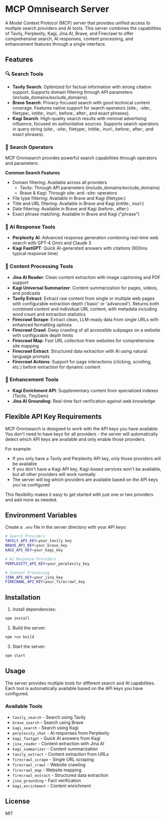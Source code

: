 # MCP Omnisearch Server

A Model Context Protocol (MCP) server that provides unified access to multiple search providers and AI tools. This server combines the capabilities of Tavily, Perplexity, Kagi, Jina AI, Brave, and Firecrawl to offer comprehensive search, AI responses, content processing, and enhancement features through a single interface.

## Features

### 🔍 Search Tools
- **Tavily Search**: Optimized for factual information with strong citation support. Supports domain filtering through API parameters (include_domains/exclude_domains).
- **Brave Search**: Privacy-focused search with good technical content coverage. Features native support for search operators (site:, -site:, filetype:, intitle:, inurl:, before:, after:, and exact phrases).
- **Kagi Search**: High-quality search results with minimal advertising influence, focused on authoritative sources. Supports search operators in query string (site:, -site:, filetype:, intitle:, inurl:, before:, after:, and exact phrases).

### 🎯 Search Operators
MCP Omnisearch provides powerful search capabilities through operators and parameters:

**Common Search Features**
- Domain filtering: Available across all providers
  - Tavily: Through API parameters (include_domains/exclude_domains)
  - Brave & Kagi: Through site: and -site: operators
- File type filtering: Available in Brave and Kagi (filetype:)
- Title and URL filtering: Available in Brave and Kagi (intitle:, inurl:)
- Date filtering: Available in Brave and Kagi (before:, after:)
- Exact phrase matching: Available in Brave and Kagi ("phrase")

### 🤖 AI Response Tools
- **Perplexity AI**: Advanced response generation combining real-time web search with GPT-4 Omni and Claude 3
- **Kagi FastGPT**: Quick AI-generated answers with citations (900ms typical response time)

### 📄 Content Processing Tools
- **Jina AI Reader**: Clean content extraction with image captioning and PDF support
- **Kagi Universal Summarizer**: Content summarization for pages, videos, and podcasts
- **Tavily Extract**: Extract raw content from single or multiple web pages with configurable extraction depth ('basic' or 'advanced'). Returns both combined content and individual URL content, with metadata including word count and extraction statistics
- **Firecrawl Scrape**: Extract clean, LLM-ready data from single URLs with enhanced formatting options
- **Firecrawl Crawl**: Deep crawling of all accessible subpages on a website with configurable depth limits
- **Firecrawl Map**: Fast URL collection from websites for comprehensive site mapping
- **Firecrawl Extract**: Structured data extraction with AI using natural language prompts
- **Firecrawl Actions**: Support for page interactions (clicking, scrolling, etc.) before extraction for dynamic content

### 🔄 Enhancement Tools
- **Kagi Enrichment API**: Supplementary content from specialized indexes (Teclis, TinyGem)
- **Jina AI Grounding**: Real-time fact verification against web knowledge

## Flexible API Key Requirements

MCP Omnisearch is designed to work with the API keys you have available. You don't need to have keys for all providers - the server will automatically detect which API keys are available and only enable those providers.

For example:
- If you only have a Tavily and Perplexity API key, only those providers will be available
- If you don't have a Kagi API key, Kagi-based services won't be available, but all other providers will work normally
- The server will log which providers are available based on the API keys you've configured

This flexibility makes it easy to get started with just one or two providers and add more as needed.

## Environment Variables

Create a `.env` file in the server directory with your API keys:

```bash
# Search Providers
TAVILY_API_KEY=your_tavily_key
BRAVE_API_KEY=your_brave_key
KAGI_API_KEY=your_kagi_key

# AI Response Providers
PERPLEXITY_API_KEY=your_perplexity_key

# Content Processing
JINA_API_KEY=your_jina_key
FIRECRAWL_API_KEY=your_firecrawl_key
```

## Installation

1. Install dependencies:
```bash
npm install
```

2. Build the server:
```bash
npm run build
```

3. Start the server:
```bash
npm start
```

## Usage

The server provides multiple tools for different search and AI capabilities. Each tool is automatically available based on the API keys you have configured.

### Available Tools
- `tavily_search` - Search using Tavily
- `brave_search` - Search using Brave
- `kagi_search` - Search using Kagi
- `perplexity_chat` - AI responses from Perplexity
- `kagi_fastgpt` - Quick AI answers from Kagi
- `jina_reader` - Content extraction with Jina AI
- `kagi_summarizer` - Content summarization
- `tavily_extract` - Content extraction from URLs
- `firecrawl_scrape` - Single URL scraping
- `firecrawl_crawl` - Website crawling
- `firecrawl_map` - Website mapping
- `firecrawl_extract` - Structured data extraction
- `jina_grounding` - Fact verification
- `kagi_enrichment` - Content enrichment

## License

MIT
